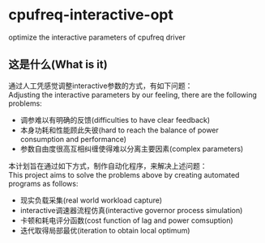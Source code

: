# cpufreq-interactive-opt

optimize the interactive parameters of cpufreq driver

## 这是什么(What is it)

通过人工凭感觉调整interactive参数的方式，有如下问题：  
Adjusting the interactive parameters by our feeling, there are the following problems:  

- 调参难以有明确的反馈(difficulties to have clear feedback)
- 本身功耗和性能顾此失彼(hard to reach the balance of power consumption and performance)
- 参数自由度很高互相纠缠使得难以分离主要因素(complex parameters)

本计划旨在通过如下方式，制作自动化程序，来解决上述问题：  
This project aims to solve the problems above by creating automated programs as follows:  

- 现实负载采集(real world workload capture)
- interactive调速器流程仿真(interactive governor process simulation)
- 卡顿和耗电评分函数(cost function of lag and power comsuption)
- 迭代取得局部最优(iteration to obtain local optimum)

